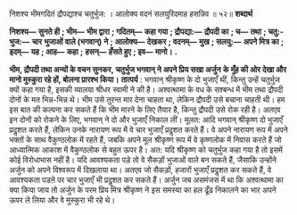 निशश्य भीमगदितं द्रौपद्याश्च चतुर्भुज: । आलोक्य वदनं सलयुरिदमाह हसन्निव ॥ ५२॥ **शब्दार्थ** 

**निशश्य—** **सुनते ही** **; भीम—** **भीम द्वारा** **; गदितम्—** **कहा गया** **; द्रौपद्या:—** **द्रौपदी का** **; च—** **तथा** **; चतु:-भुज:—** **चार** **भुजाओं वाले (भगवान्) ने** **; आलोक्य—** **देखकर** **; वदनम्—** **मुख** **; सलयु:—** **अपने मित्र का** **; इदम्—** **यह** **; आह—** **कहा** **;** **हसन्—** **हँसते हुए** **; इव—** **मानो।** **.** 

**भीम, द्रौपदी तथा अन्यों के वचन सुनकर, चतुर्भुज भगवान् ने अपने प्रिय सखा अर्जुन** **के मुँह की ओर देखा और मानो मुस्कुरा रहे हों, बोलना प्रारश्भ किया।** **तात्पर्य** : भगवान् श्रीकृष्ण के दो भुजाएँ थीं, किन्तु उन्हें चतुर्भुज क्यों कहा गया है, इसकी व्यालया श्रीधर स्वामी ने की है। अश्वत्थामा के वध के सश्बन्ध में भीम तथा द्रौपदी दोनों के मत भिन्न-भिन्न थे। भीम उसे तुरन्त मार देना चाहता था, लेकिन द्रौपदी उसे बचाना चाहती थी। हम इस बात की कल्पना कर सकते हैं कि भीम मारने के लिए तैयार है, किन्तु द्रौपदी उसे रोक रही है। अतएव इन दोनों को रोकने के लिए, भगवान् ने दो और भुजाएँ निकाल लीं। मूलत: आदि भगवान् श्रीकृष्ण दो भुजाएँ प्रदॢशत करते हैं, लेकिन उनके नारायण रूप में वे चार भुजाएँ प्रदॢशत करते हैं। वे अपने नारायण रूप में अपने भक्तों के साथ वैकुण्ठलोक में रहते हैं, जबकि अपने मूल श्रीकृष्ण रूप में वे कृष्णलोक में निवास करते हैं जो आध्यात्मिक आकाश में वैकुण्ठलोक से बहुत ऊपर है। अत: यदि श्रीकृष्ण को चतुर्भुज कहा गया है तो इसमें कोई विरोधाभास नहीं है। यदि आवश्यकता पड़े तो वे सैकड़ों भुजाओं वाले बन सकते हैं, जैसाकि उन्होंने अर्जुन को अपने विश्वरूप में दिखलाया था। अतएव जो सैकड़ों, हजारों भुजाएँ प्रदॢशत कर सकते हैं, वे आवश्यकता पडऩे पर चार भुजाएँ भी प्रदॢशत कर सकते हैं। अर्जुन जब असमंजस में था कि अश्वत्थामा का क्या किया जाय तो अर्जुन के परम प्रिय मित्र श्रीकृष्ण ने इस समस्या का हल ढूँढ निकालने का भार अपने ऊपर ले लिया और वे मुस्कुरा भी रहे थे। 